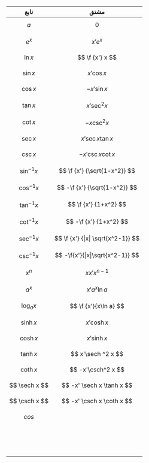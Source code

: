 | تابع | مشتق |
|:---:|:---:|
| $$ a $$ | $$ 0 $$ |
| $$ e^x $$ | $$ x'e^x $$ |
| $$ \ln x $$ | $$ \f {x'} x $$ |
| $$ \sin x $$ | $$ x'\cos x $$ |
| $$ \cos x $$ | $$ -x'\sin x $$ |
| $$ \tan x $$ | $$ x'\sec^2x $$ |
| $$ \cot x $$ | $$ -x \csc^2 x $$ |
| $$ \sec x $$ | $$ x'\sec x \tan x $$ |
| $$ \csc x $$ | $$ -x'\csc x \cot x $$ |
| $$ \sin^{-1}x $$ | $$ \f {x'} {\sqrt{1-x^2}} $$ |
| $$ \cos^{-1}x $$ | $$ -\f {x'} {\sqrt{1-x^2}} $$ |
| $$ \tan^{-1}x $$ | $$ \f {x'} {1+x^2} $$ |
| $$ \cot^{-1}x $$ | $$ -\f {x'} {1+x^2} $$ |
| $$ \sec^{-1}x $$ | $$ \f {x'} {\|x\| \sqrt{x^2-1}} $$ |
| $$ \csc^{-1}x $$ | $$ -\f{x'}{\|x\|\sqrt{x^2-1}} $$ |
| $$ x^n $$ | $$ xx'x^{n-1} $$ |
| $$ a^x $$ | $$ x'a^x\ln a $$ |
| $$ \log_a x $$ | $$ \f {x'}{x\ln a} $$ |
| $$ \sinh x $$ | $$ x'\cosh x $$ |
| $$ \cosh x $$ | $$ x' \sinh x $$ |
| $$ \tanh x $$ | $$ x'\sech ^2 x $$ |
| $$ \coth x $$ | $$ -x'\csch^2 x $$ |
| $$ \sech x $$ | $$ -x' \sech x \tanh x $$ |
| $$ \csch x $$ | $$ -x' \csch x \coth x $$ |
| $$ cos $$ | $$  $$ |
| $$  $$ | $$  $$ |
| $$  $$ | $$  $$ |
| $$  $$ | $$  $$ |
| $$  $$ | $$  $$ |
| $$  $$ | $$  $$ |
| $$  $$ | $$  $$ |